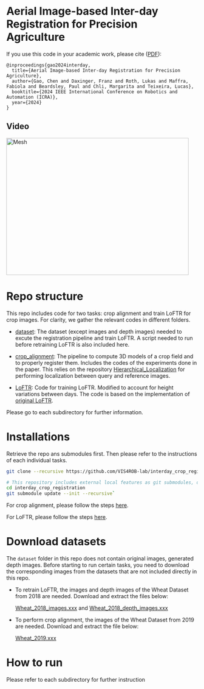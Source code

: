# Aerial Image-based Inter-day Registration for Precision Agriculture

If you use this code in your academic work, please cite ([PDF](https://www.research-collection.ethz.ch/handle/20.500.11850/662288)):

    @inproceedings{gao2024interday,
      title={Aerial Image-based Inter-day Registration for Precision Agriculture},
      author={Gao, Chen and Daxinger, Franz and Roth, Lukas and Maffra, Fabiola and Beardsley, Paul and Chli, Margarita and Teixeira, Lucas},
      booktitle={2024 IEEE International Conference on Robotics and Automation (ICRA)},
      year={2024}
    }


## Video
<a href="https://youtu.be/RItJI8JfZsQ" target="_blank"><img src="http://img.youtube.com/vi/RItJI8JfZsQ/0.jpg" alt="Mesh" width="480" height="360" border="0" /></a>

# Repo structure
This repo includes code for two tasks: crop alignment and train LoFTR for crop images. For clarity, we gather the relevant codes in different folders.

* [dataset](./dataset/): The dataset (except images and depth images) needed to excute the registration pipeline and train LoFTR. A script needed to run before retraining LoFTR is also included here.

* [crop_alignment](./crop_alignment/): The pipeline to compute 3D models of a crop field and to properly register them. Includes the codes of the experiments done in the paper. This relies on the repository [Hierarchical_Localization](https://github.com/cvg/Hierarchical-Localization) for performing localization between query and reference images.

* [LoFTR](./LoFTR/): Code for training LoFTR. Modified to account for height variations between days. The code is based on the implementation of [original LoFTR](https://github.com/zju3dv/LoFTR).

Please go to each subdirectory for further information.

# Installations
Retrieve the repo ans submodules first. Then please refer to the instructions of each individual tasks.
```bash
git clone --recursive https://github.com/VIS4ROB-lab/interday_crop_registration/

# This repository includes external local features as git submodules, don't forget to pull submodules 
cd interday_crop_registration
git submodule update --init --recursive`
```

For crop alignment, please follow the steps [here](./crop_alignment/README.md#installation).

For LoFTR, please follow the steps [here](./LoFTR/README.md#installation).

# Download datasets
The `dataset` folder in this repo does not contain original images, generated depth images. 
Before starting to run certain tasks, you need to download the corresponding images from the datasets that are not included directly in this repo. 

* To retrain LoFTR, the images and depth images of the Wheat Dataset from 2018 are needed. Download and extract the files below:

  [Wheat_2018_images.xxx](link1) and [Wheat_2018_depth_images.xxx](link2)

* To perform crop alignment, the images of the Wheat Dataset from 2019 are needed. Download and extract the file below:

  [Wheat_2019.xxx](link3)

# How to run
Please refer to each subdirectory for further instruction